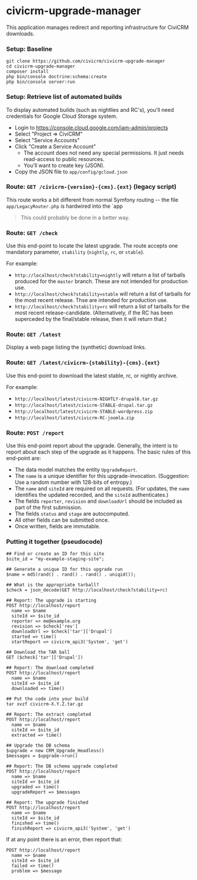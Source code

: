 # civicrm-upgrade-manager

This application manages redirect and reporting infrastructure for CiviCRM
downloads.

### Setup: Baseline

```
git clone https://github.com/civicrm/civicrm-upgrade-manager
cd civicrm-upgrade-manager
composer install
php bin/console doctrine:schema:create
php bin/console server:run
```

### Setup: Retrieve list of automated builds

To display automated builds (such as nightlies and RC's), you'll need
credentials for Google Cloud Storage system.

 * Login to https://console.cloud.google.com/iam-admin/projects
 * Select "Project => CiviCRM"
 * Select "Service Accounts"
 * Click "Create a Service Account"
   * The account does not need any special permissions. It just needs read-access to public resources.
   * You'll want to create key (JSON).
 * Copy the JSON file to `app/config/gcloud.json`

### Route: `GET /civicrm-{version}-{cms}.{ext}` (legacy script)

This route works a bit different from normal Symfony routing -- the file
`app/LegacyRouter.php` is hardwired into the `app

> This could probably be done in a better way.

### Route: `GET /check`

Use this end-point to locate the latest upgrade. The route accepts
one mandatory parameter, `stability` (`nightly`, `rc`, or `stable`).

For example:

 * `http://localhost/check?stability=nightly` will return a list of tarballs
   produced for the `master` branch. These are not intended for production use.
 * `http://localhost/check?stability=stable` will return a list of tarballs
   for the most recent release. Thse are intended for production use.
 * `http://localhost/check?stability=rc` will return a list of tarballs
   for the most recent release-candidate. (Alternatively, if the RC has been
   superceded by the final/stable release, then it will return that.)

### Route: `GET /latest`

Display a web page listing the (synthetic) download links.

### Route: `GET /latest/civicrm-{stability}-{cms}.{ext}`

Use this end-point to download the latest stable, rc, or nightly archive.

For example:

 * `http://localhost/latest/civicrm-NIGHTLY-drupal6.tar.gz`
 * `http://localhost/latest/civicrm-STABLE-drupal.tar.gz`
 * `http://localhost/latest/civicrm-STABLE-wordpress.zip`
 * `http://localhost/latest/civicrm-RC-joomla.zip`


### Route: `POST /report`

Use this end-point report about the upgrade. Generally, the intent is to
report about each step of the upgrade as it happens. The basic rules of
this end-point are:

 * The data model matches the entity `UpgradeReport`.
 * The `name` is a unique identifier for this upgrade-invocation. (Suggestion: Use a random number with 128-bits of entropy.)
 * The `name` and `siteId` are required on all requests. (For updates, the `name` identifies the updated recorded, and the `siteId` authenticates.)
 * The fields `reporter`, `revision` and `downloadUrl` should be included as part of the first submission.
 * The fields `status` and `stage` are autocomputed.
 * All other fields can be submitted once.
 * Once written, fields are immutable.

### Putting it together (pseudocode)

```
## Find or create an ID for this site
$site_id = "my-example-staging-site";

## Generate a unique ID for this upgrade run
$name = md5(rand() . rand() . rand() . uniqid());

## What is the appropriate tarball?
$check = json_decode(GET http://localhost/check?stability=rc)

## Report: The upgrade is starting
POST http://localhost/report
  name => $name
  siteId => $site_id
  reporter => me@example.org
  revision => $check['rev']
  downloadUrl => $check['tar']['Drupal']
  started => time()
  startReport => civicrm_api3('System', 'get')

## Download the TAR ball
GET ($check['tar']['Drupal'])

## Report: The download completed
POST http://localhost/report
  name => $name
  siteId => $site_id
  downloaded => time()

## Put the code into your build
tar xvzf civicrm-X.Y.Z.tar.gz

## Report: The extract completed
POST http://localhost/report
  name => $name
  siteId => $site_id
  extracted => time()

## Upgrade the DB schema
$upgrade = new CRM_Upgrade_Headless()
$messages = $upgrade->run()

## Report: The DB schema upgrade completed
POST http://localhost/report
  name => $name
  siteId => $site_id
  upgraded => time()
  upgradeReport => $messages

## Report: The upgrade finished
POST http://localhost/report
  name => $name
  siteId => $site_id
  finished => time()
  finishReport => civicrm_api3('System', 'get')
```

If at any point there is an error, then report that:

```
POST http://localhost/report
  name => $name
  siteId => $site_id
  failed => time()
  problem => $message
```
